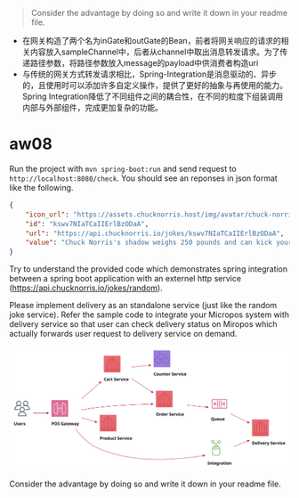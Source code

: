 > Consider the advantage by doing so and write it down in your readme file.

- 在网关构造了两个名为inGate和outGate的Bean，前者将网关响应的请求的相关内容放入sampleChannel中，后者从channel中取出消息转发请求。为了传递路径参数，将路径参数放入message的payload中供消费者构造uri
- 与传统的网关方式转发请求相比，Spring-Integration是消息驱动的、异步的，且使用时可以添加许多自定义操作，提供了更好的抽象与再使用的能力。Spring Integration降低了不同组件之间的耦合性，在不同的粒度下组装调用内部与外部组件，完成更加复杂的功能。

# aw08

Run the project with `mvn spring-boot:run` and send request to `http://localhost:8080/check`. You should see an reponses in json format like the following.

```json
{
    "icon_url": "https://assets.chucknorris.host/img/avatar/chuck-norris.png",
    "id": "kswv7NIaTCaIIErlBzODaA",
    "url": "https://api.chucknorris.io/jokes/kswv7NIaTCaIIErlBzODaA",
    "value": "Chuck Norris's shadow weighs 250 pounds and can kick your ass ."
}
```

Try to understand the provided code which demonstrates spring integration between a spring boot application with an externel http service (https://api.chucknorris.io/jokes/random).

Please implement delivery as an standalone service (just like the random joke service). Refer the sample code to integrate your Micropos system with delivery service so that user can check delivery status on Miropos which actually forwards user request to delivery service on demand.

![](Micropos.svg)

Consider the advantage by doing so and write it down in your readme file.